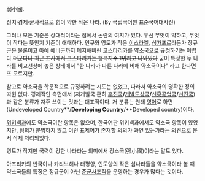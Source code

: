 弱小國.

정치·경제·군사적으로 힘이 약한 작은 나라. (By 국립국어원 표준국어대사전)

그러나 모든 기준은 상대적이라는 점에서 논란의 여지가 있다. 우선 무엇이 약하고, 무엇이 작다는 뜻인지 기준이 애매하다. 인구와 영토가 작은
[이스라엘](%EC%9D%B4%EC%8A%A4%EB%9D%BC%EC%97%98.md),
[싱가포르](%EC%8B%B1%EA%B0%80%ED%8F%AC%EB%A5%B4.md)라든가 정규군은 물론이고 아예 예비군까지 폐지해버린
[코스타리카](%EC%BD%94%EC%8A%A4%ED%83%80%EB%A6%AC%EC%B9%B4.md)를 약소국으로 규정하기는
어렵다.<del>더군다나 최근 조사에서 코스타리카는 행복지수 1위라고 나와있다</del> 굳이 특정한 두 나라를 비교선상에 놓은 상태에서
"한 나라가 다른 나라에 비해 약소국이다" 라고 한다면 또 모르지만.

참고로 약소국을 학문적으로 규정하려는 시도는 없었고, 따라서 약소국의 명확한 정의 따윈 없다. 경제적인 측면에서 (저개발국 흔히 [후진국](
/wiki/%ED%9B%84%EC%A7%84%EA%B5%AD)**/**[개발도상국](%EA%B0%9C%EB%B0%9C%EB%8F%84%EC%83%81%EA%B5%AD.md)**/**[신흥공업국](%EC%8B%A0%ED%9D%A5%EA%B3%B5%EC%97%85%EA%B5%AD.md)**/**[선진국](%EC%84%A0%EC%A7%84%EA%B5%AD.md))과 같은 분류가 자주 쓰이는 것과는
대조적이다. 저 분류는 원래 [영어](%EC%98%81%EC%96%B4.md)로 하면 (Undeveloped
Country**/**Developing Country**/**Developed country)이다.

[위키백과](%EC%9C%84%ED%82%A4%EB%B0%B1%EA%B3%BC.md)에도 약소국이란 항목은 없으며, 한국어판
위키백과에서도 약소국 항목이 있었지만, 정의가 분명하지 않고 이런 표제어가 존재할 의의가 과연 있는가라는 의견으로 문서 삭제 처리되었다.

영토가 작지만 국력이 강한 나라라는 의미에서 강소국(强小國)이라는 말도 있다.

아프리카의 빈국이나 카리브해나 태평양, 인도양의 작은 섬나라들을 약소국이라 볼 때 약소국들의 특징은 정규군이 아닌
[준군사조직](%EC%A4%80%EA%B5%B0%EC%82%AC%EC%A1%B0%EC%A7%81.md)을 운영하는 경우가 많다는
것이다.

